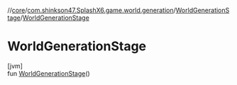 //[core](../../../index.md)/[com.shinkson47.SplashX6.game.world.generation](../index.md)/[WorldGenerationStage](index.md)/[WorldGenerationStage](-world-generation-stage.md)

# WorldGenerationStage

[jvm]\
fun [WorldGenerationStage](-world-generation-stage.md)()

